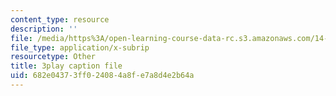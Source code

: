 ```yaml
---
content_type: resource
description: ''
file: /media/https%3A/open-learning-course-data-rc.s3.amazonaws.com/14-73-the-challenge-of-world-poverty-spring-2011/682e04373ff024084a8fe7a8d4e2b64a_qgA-JxgtjZg.srt
file_type: application/x-subrip
resourcetype: Other
title: 3play caption file
uid: 682e0437-3ff0-2408-4a8f-e7a8d4e2b64a
---
```

